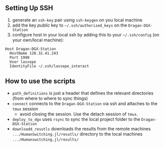 ## Setting Up SSH

1. generate an `ssh-key` pair using `ssh-keygen` on you local machine
2. add the key *public* key to `~/.ssh/authorized_keys` on the `Dragan-DGX-Station`
3. configure host in your local ssh by adding this to your `~/.ssh/config` (on your own/local machine):
```
Host Dragan-DGX-Station
  HostName 128.32.41.243
  Port 1990
  User lassepe
  IdentityFile ~/.ssh/lassepe_interact
```

## How to use the scripts

- `path_definitions` is just a header that defines the relevant directories (from where to where to sync things)
- `connect` connects to the `Dragan-DGX-Station` via ssh and attaches to the `tmux` session
    - avoid closing the session. Use the detach session of `tmux`.
- `deploy_to_dgx` uses `rsync` to sync the local project folder to the `Dragan-DGX-Station`
- `downloadd_resutls` downloads the results from the remote machines `.../HumanSwitching.jl/resutls/` directory to the local machines `.../Humanswitching.jl/results/`

